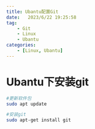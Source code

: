 ```yaml
---
title: Ubantu配置Git
date:   2023/6/22 19:25:58
tag:    
    - Git
    - Linux
    - Ubantu
categories: 
    - [Linux, Ubantu]
---
```


# Ubantu下安装git

```bash
#更新软件包
sudo apt update

#安装git
sudo apt-get install git
```

